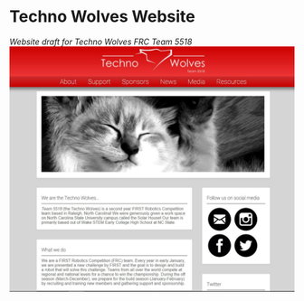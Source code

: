 # Techno Wolves Website
*Website draft for Techno Wolves FRC Team 5518*
![Screen capture as of now](https://github.com/Woozl/TW-Website/blob/master/screencap.JPG)
